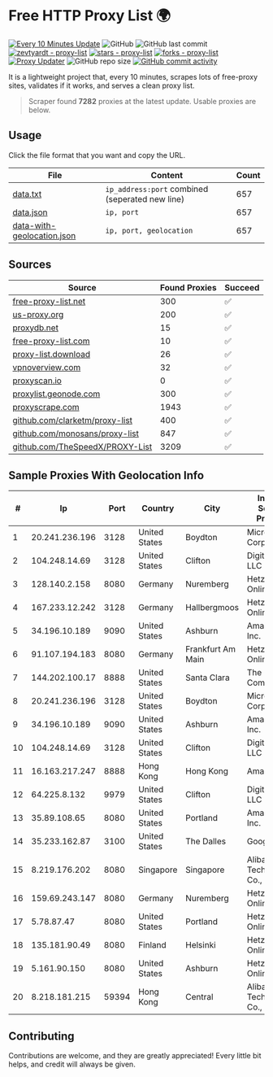 
# Free HTTP Proxy List 🌍

[![Every 10 Minutes Update](https://github.com/mertguvencli/http-proxy-list/actions/workflows/main.yml/badge.svg?branch=main)](https://github.com/mertguvencli/http-proxy-list/actions/workflows/main.yml)
![GitHub](https://img.shields.io/github/license/mertguvencli/http-proxy-list)
![GitHub last commit](https://img.shields.io/github/last-commit/mertguvencli/http-proxy-list)
[![zevtyardt - proxy-list](https://img.shields.io/static/v1?label=zevtyardt&message=proxy-list&color=blue&logo=github)](https://github.com/zevtyardt/proxy-list "Go to GitHub repo")
[![stars - proxy-list](https://img.shields.io/github/stars/zevtyardt/proxy-list?style=social)](https://github.com/zevtyardt/proxy-list)
[![forks - proxy-list](https://img.shields.io/github/forks/zevtyardt/proxy-list?style=social)](https://github.com/zevtyardt/proxy-list)
[![Proxy Updater](https://github.com/zevtyardt/proxy-list/workflows/Proxy%20Updater/badge.svg)](https://github.com/zevtyardt/proxy-list/actions?query=workflow:"Proxy+Updater")
![GitHub repo size](https://img.shields.io/github/repo-size/zevtyardt/proxy-list)
[![GitHub commit activity](https://img.shields.io/github/commit-activity/m/zevtyardt/proxy-list?logo=commits)](https://github.com/zevtyardt/proxy-list/commits/main)

It is a lightweight project that, every 10 minutes, scrapes lots of free-proxy sites, validates if it works, and serves a clean proxy list.

> Scraper found **7282** proxies at the latest update. Usable proxies are below.

## Usage

Click the file format that you want and copy the URL.

|File|Content|Count|
|----|-------|-----|
|[data.txt](https://raw.githubusercontent.com/mertguvencli/http-proxy-list/main/proxy-list/data.txt)|`ip_address:port` combined (seperated new line)|657|
|[data.json](https://raw.githubusercontent.com/mertguvencli/http-proxy-list/main/proxy-list/data.json)|`ip, port`|657|
|[data-with-geolocation.json](https://raw.githubusercontent.com/mertguvencli/http-proxy-list/main/proxy-list/data-with-geolocation.json)|`ip, port, geolocation`|657|

## Sources

|Source|Found Proxies|Succeed|
|------|-------------|-------|
|[free-proxy-list.net](https://free-proxy-list.net)|300|✅|
|[us-proxy.org](https://www.us-proxy.org)|200|✅|
|[proxydb.net](http://proxydb.net)|15|✅|
|[free-proxy-list.com](https://free-proxy-list.com/?page=&port=&type%5B%5D=http&type%5B%5D=https&up_time=0&search=Search)|10|✅|
|[proxy-list.download](https://www.proxy-list.download/HTTP)|26|✅|
|[vpnoverview.com](https://vpnoverview.com/privacy/anonymous-browsing/free-proxy-servers)|32|✅|
|[proxyscan.io](https://www.proxyscan.io)|0|✅|
|[proxylist.geonode.com](https://proxylist.geonode.com/api/proxy-list?limit=300&page=1&sort_by=lastChecked&sort_type=desc&protocols=http,https)|300|✅|
|[proxyscrape.com](https://api.proxyscrape.com/v2/?request=displayproxies&protocol=http&timeout=10000&country=all&ssl=all&anonymity=all)|1943|✅|
|[github.com/clarketm/proxy-list](https://raw.githubusercontent.com/clarketm/proxy-list/master/proxy-list-raw.txt)|400|✅|
|[github.com/monosans/proxy-list](https://raw.githubusercontent.com/monosans/proxy-list/main/proxies/http.txt)|847|✅|
|[github.com/TheSpeedX/PROXY-List](https://raw.githubusercontent.com/TheSpeedX/PROXY-List/master/http.txt)|3209|✅|


## Sample Proxies With Geolocation Info

|#|Ip|Port|Country|City|Internet Service Provider|
|-|--|----|-------|----|-------------------------|
|1|20.241.236.196|3128|United States|Boydton|Microsoft Corporation|
|2|104.248.14.69|3128|United States|Clifton|DigitalOcean, LLC|
|3|128.140.2.158|8080|Germany|Nuremberg|Hetzner Online GmbH|
|4|167.233.12.242|3128|Germany|Hallbergmoos|Hetzner Online GmbH|
|5|34.196.10.189|9090|United States|Ashburn|Amazon.com, Inc.|
|6|91.107.194.183|8080|Germany|Frankfurt Am Main|Hetzner Online AG|
|7|144.202.100.17|8888|United States|Santa Clara|The Constant Company|
|8|20.241.236.196|3128|United States|Boydton|Microsoft Corporation|
|9|34.196.10.189|9090|United States|Ashburn|Amazon.com, Inc.|
|10|104.248.14.69|3128|United States|Clifton|DigitalOcean, LLC|
|11|16.163.217.247|8888|Hong Kong|Hong Kong|Amazon.com|
|12|64.225.8.132|9979|United States|Clifton|DigitalOcean, LLC|
|13|35.89.108.65|8080|United States|Portland|Amazon.com, Inc.|
|14|35.233.162.87|3100|United States|The Dalles|Google LLC|
|15|8.219.176.202|8080|Singapore|Singapore|Alibaba (US) Technology Co., Ltd.|
|16|159.69.243.147|8080|Germany|Nuremberg|Hetzner Online GmbH|
|17|5.78.87.47|8080|United States|Portland|Hetzner Online GmbH|
|18|135.181.90.49|8080|Finland|Helsinki|Hetzner Online GmbH|
|19|5.161.90.150|8080|United States|Ashburn|Hetzner Online GmbH|
|20|8.218.181.215|59394|Hong Kong|Central|Alibaba (US) Technology Co., Ltd.|



## Contributing

Contributions are welcome, and they are greatly appreciated! Every
little bit helps, and credit will always be given.

